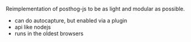 Reimplementation of posthog-js to be as light and modular as possible.

- can do autocapture, but enabled via a plugin
- api like nodejs
- runs in the oldest browsers

